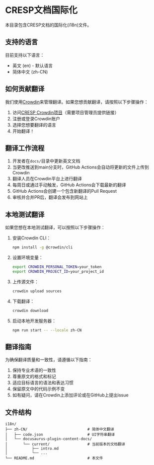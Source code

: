 # CRESP文档国际化

本目录包含CRESP文档的国际化(i18n)文件。

## 支持的语言

目前支持以下语言：

- 英文 (en) - 默认语言
- 简体中文 (zh-CN)

## 如何贡献翻译

我们使用[Crowdin](https://crowdin.com/)来管理翻译。如果您想贡献翻译，请按照以下步骤操作：

1. 访问[CRESP Crowdin项目](https://crowdin.com/project/cresp-docs)（需要项目管理员提供链接）
2. 注册或登录Crowdin账户
3. 选择您想要翻译的语言
4. 开始翻译！

## 翻译工作流程

1. 开发者在`docs/`目录中更新英文文档
2. 当更改推送到main分支时，GitHub Actions会自动将更新的文件上传到Crowdin
3. 翻译人员在Crowdin平台上进行翻译
4. 每周日或通过手动触发，GitHub Actions会下载最新的翻译
5. GitHub Actions会创建一个包含新翻译的Pull Request
6. 审核并合并PR后，翻译会发布到网站上

## 本地测试翻译

如果您想在本地测试翻译，可以按照以下步骤操作：

1. 安装Crowdin CLI：
   ```bash
   npm install -g @crowdin/cli
   ```

2. 设置环境变量：
   ```bash
   export CROWDIN_PERSONAL_TOKEN=your_token
   export CROWDIN_PROJECT_ID=your_project_id
   ```

3. 上传源文件：
   ```bash
   crowdin upload sources
   ```

4. 下载翻译：
   ```bash
   crowdin download
   ```

5. 启动本地开发服务器：
   ```bash
   npm run start -- --locale zh-CN
   ```

## 翻译指南

为确保翻译质量和一致性，请遵循以下指南：

1. 保持专业术语的一致性
2. 尊重原文的格式和标记
3. 适应目标语言的语法和表达习惯
4. 保留原文中的代码示例不变
5. 如有疑问，请在Crowdin上添加评论或在GitHub上提出issue

## 文件结构

```
i18n/
├── zh-CN/                           # 简体中文翻译
│   ├── code.json                    # UI字符串翻译
│   └── docusaurus-plugin-content-docs/
│       └── current/                 # 当前版本的文档翻译
│           ├── intro.md
│           └── ...
└── README.md                        # 本文件
``` 